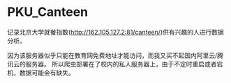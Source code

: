 # PKU_Canteen
记录北京大学就餐指数(http://162.105.127.2:81/canteen/)供有兴趣的人进行数据分析。

因为该服务器似乎只能在教育网免费地址才能访问，而我又买不起国内阿里云/腾讯云的服务器。
所以爬虫部署在了校内的私人服务器上，由于不定时重启或者宕机，数据可能会有缺失。
